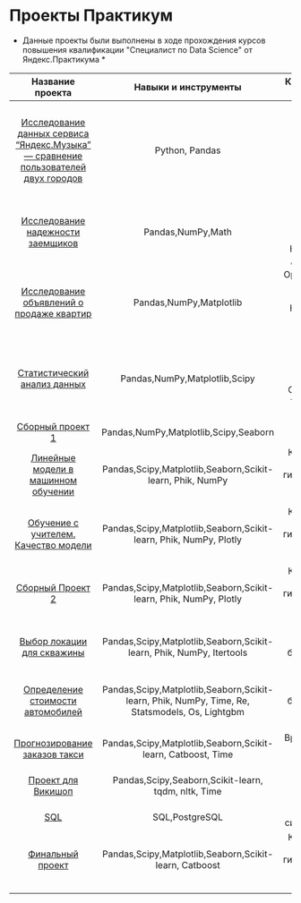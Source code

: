 # Проекты Практикум

* Данные проекты были выполнены в ходе прохождения курсов повышения квалификации "Специалист по Data Science"  от Яндекс.Практикума *

| Название проекта | Навыки и инструменты | Ключевые слова проекта |
| :-----------: | :--------: | :--------: |
|  |  |  |
| [Исследование данных сервиса “Яндекс.Музыка” — сравнение пользователей двух городов](https://github.com/ValentinaZubareva2906/yandex_practicum/tree/main/%D0%BF%D1%80%D0%BE%D0%B5%D0%BA%D1%82%20%E2%84%961%20%22%D0%9C%D1%83%D0%B7%D1%8B%D0%BA%D0%B0%20%D0%AF%D0%BD%D0%B4%D0%B5%D0%BA%D1%81%D0%B0%22) | Python, Pandas | Обработка данных, Дубликаты, Пропуски, Логическая индексация, Группировка, Сортировка |
| [Исследование надежности заемщиков](https://github.com/ValentinaZubareva2906/yandex_practicum/tree/main/%D0%BF%D1%80%D0%BE%D0%B5%D0%BA%D1%82%20%E2%84%962%20%22%D0%98%D1%81%D1%81%D0%BB%D0%B5%D0%B4%D0%BE%D0%B2%D0%B0%D0%BD%D0%B8%D0%B5%20%D0%BD%D0%B0%D0%B4%D0%B5%D0%B6%D0%BD%D0%BE%D1%81%D1%82%D0%B8%20%D0%B7%D0%B0%D0%B5%D0%BC%D1%89%D0%B8%D0%BA%D0%BE%D0%B2%22) |Pandas,NumPy,Math |Обработка данных, Дубликаты, Пропуски, Категоризация, Декомпозиция |
| [Исследование объявлений о продаже квартир](https://github.com/ValentinaZubareva2906/yandex_practicum/tree/main/%D0%BF%D1%80%D0%BE%D0%B5%D0%BA%D1%82%20%E2%84%963%20%22%D0%98%D1%81%D1%81%D0%BB%D0%B5%D0%B4%D0%BE%D0%B2%D0%B0%D0%BD%D0%B8%D0%B5%20%D0%BE%D0%B1%D1%8A%D1%8F%D0%B2%D0%BB%D0%B5%D0%BD%D0%B8%D0%B9%20%D0%BE%20%D0%BF%D1%80%D0%BE%D0%B4%D0%B0%D0%B6%D0%B5%20%D0%BA%D0%B2%D0%B0%D1%80%D1%82%D0%B8%D1%80%22) | Pandas,NumPy,Matplotlib |  Оработка данных, Histogram, Boxplot, Категоризация, Фрод-мониторинг|
| [ Статистический анализ данных](https://github.com/ValentinaZubareva2906/yandex_practicum/tree/main/%D0%BF%D1%80%D0%BE%D0%B5%D0%BA%D1%82%20%E2%84%964%20%22%20%D0%A1%D1%82%D0%B0%D1%82%D0%B8%D1%81%D1%82%D0%B8%D1%87%D0%B5%D1%81%D0%BA%D0%B8%D0%B9%20%D0%B0%D0%BD%D0%B0%D0%BB%D0%B8%D0%B7%20%D0%B4%D0%B0%D0%BD%D0%BD%D1%8B%D1%85%22) | Pandas,NumPy,Matplotlib,Scipy |  Обработка данных, Histogram, Boxplot, Статистический тест, Критерий Стьюдента |
| [Сборный проект 1](https://github.com/ValentinaZubareva2906/yandex_practicum/tree/main/%D0%BF%D1%80%D0%BE%D0%B5%D0%BA%D1%82%20%E2%84%965%20%22%D0%A1%D0%B1%D0%BE%D1%80%D0%BD%D1%8B%D0%B9%20%D0%BF%D1%80%D0%BE%D0%B5%D0%BA%D1%82%201%22) | Pandas,NumPy,Matplotlib,Scipy,Seaborn | Аналитика |
| [Линейные модели в машинном обучении](https://github.com/ValentinaZubareva2906/yandex_practicum/tree/main/%D0%BF%D1%80%D0%BE%D0%B5%D0%BA%D1%82%20%E2%84%966%20%22%20%D0%9B%D0%B8%D0%BD%D0%B5%D0%B9%D0%BD%D1%8B%D0%B5%20%D0%BC%D0%BE%D0%B4%D0%B5%D0%BB%D0%B8%20%D0%B2%20%D0%BC%D0%B0%D1%88%D0%B8%D0%BD%D0%BD%D0%BE%D0%BC%20%D0%BE%D0%B1%D1%83%D1%87%D0%B5%D0%BD%D0%B8%D0%B8%22) | Pandas,Scipy,Matplotlib,Seaborn,Scikit-learn, Phik, NumPy|  Классификация, Подбор гиперпараметров, Выбор модели МО|
| [Обучение с учителем. Качество модели](https://github.com/ValentinaZubareva2906/yandex_practicum/tree/main/%D0%BF%D1%80%D0%BE%D0%B5%D0%BA%D1%82%20%E2%84%966%20%22%20%D0%9B%D0%B8%D0%BD%D0%B5%D0%B9%D0%BD%D1%8B%D0%B5%20%D0%BC%D0%BE%D0%B4%D0%B5%D0%BB%D0%B8%20%D0%B2%20%D0%BC%D0%B0%D1%88%D0%B8%D0%BD%D0%BD%D0%BE%D0%BC%20%D0%BE%D0%B1%D1%83%D1%87%D0%B5%D0%BD%D0%B8%D0%B8%22) | Pandas,Scipy,Matplotlib,Seaborn,Scikit-learn, Phik,  NumPy, Plotly|  Классификация, Подбор гиперпараметров, Выбор модели МО|
| [Сборный Проект 2](https://github.com/ValentinaZubareva2906/yandex_practicum/tree/main/%D0%BF%D1%80%D0%BE%D0%B5%D0%BA%D1%82%20%E2%84%967%20%22%D0%A1%D0%B1%D0%BE%D1%80%D0%BD%D1%8B%D0%B9%20%D0%9F%D1%80%D0%BE%D0%B5%D0%BA%D1%82%202%22)| Pandas,Scipy,Matplotlib,Seaborn,Scikit-learn, Phik,  NumPy, Plotly|  Классификация, Подбор гиперпараметров, Выбор модели МО|
| [Выбор локации для скважины](https://github.com/ValentinaZubareva2906/yandex_practicum/tree/main/%D0%BF%D1%80%D0%BE%D0%B5%D0%BA%D1%82%20%E2%84%968%20%22%D0%92%D1%8B%D0%B1%D0%BE%D1%80%20%D0%BB%D0%BE%D0%BA%D0%B0%D1%86%D0%B8%D0%B8%20%D0%B4%D0%BB%D1%8F%20%D1%81%D0%BA%D0%B2%D0%B0%D0%B6%D0%B8%D0%BD%D1%8B%22)| Pandas,Scipy,Matplotlib,Seaborn,Scikit-learn, Phik,  NumPy,  Itertools|  Регрессия, Разработка бизнес-модели, Бутстреп|
| [Определение стоимости автомобилей](https://github.com/ValentinaZubareva2906/yandex_practicum/tree/main/%D0%BF%D1%80%D0%BE%D0%B5%D0%BA%D1%82%20%E2%84%968%20%22%D0%92%D1%8B%D0%B1%D0%BE%D1%80%20%D0%BB%D0%BE%D0%BA%D0%B0%D1%86%D0%B8%D0%B8%20%D0%B4%D0%BB%D1%8F%20%D1%81%D0%BA%D0%B2%D0%B0%D0%B6%D0%B8%D0%BD%D1%8B%22)| Pandas,Scipy,Matplotlib,Seaborn,Scikit-learn, Phik,  NumPy,  Time, Re, Statsmodels, Os, Lightgbm|  Регрессия, Разработка бизнес-модели, Градиентный бустинг|
| [Прогнозирование заказов такси](https://github.com/ValentinaZubareva2906/yandex_practicum/tree/main/%D0%BF%D1%80%D0%BE%D0%B5%D0%BA%D1%82%20%E2%84%9610%20%22%D0%9F%D1%80%D0%BE%D0%B3%D0%BD%D0%BE%D0%B7%D0%B8%D1%80%D0%BE%D0%B2%D0%B0%D0%BD%D0%B8%D0%B5%20%D0%B7%D0%B0%D0%BA%D0%B0%D0%B7%D0%BE%D0%B2%20%D1%82%D0%B0%D0%BA%D1%81%D0%B8%22)| Pandas,Scipy,Matplotlib,Seaborn,Scikit-learn, Catboost,  Time|  Временные ряды, Регрессия, Предсказания|
| [Проект для Викишоп](https://github.com/ValentinaZubareva2906/yandex_practicum/tree/main/%D0%BF%D1%80%D0%BE%D0%B5%D0%BA%D1%82%20%E2%84%9611%20%22%D0%9F%D1%80%D0%BE%D0%B5%D0%BA%D1%82%20%D0%B4%D0%BB%D1%8F%20%D0%92%D0%B8%D0%BA%D0%B8%D1%88%D0%BE%D0%BF%22)| Pandas,Scipy,Seaborn,Scikit-learn, tqdm, nltk,  Time| Oбработка естественного языка|
| [SQL](https://github.com/ValentinaZubareva2906/yandex_practicum/tree/main/%D0%BF%D1%80%D0%BE%D0%B5%D0%BA%D1%82%20%E2%84%9613%20SQL%20)| SQL,PostgreSQL | Базы данных, синтез признаков|
| [Финальный проект](https://github.com/ValentinaZubareva2906/yandex_practicum/tree/main/%D0%BF%D1%80%D0%BE%D0%B5%D0%BA%D1%82%20%E2%84%9614%20%22%D0%A4%D0%B8%D0%BD%D0%B0%D0%BB%D1%8C%D0%BD%D1%8B%D0%B9%20%D0%BF%D1%80%D0%BE%D0%B5%D0%BA%D1%82%22)| Pandas,Scipy,Matplotlib,Seaborn,Scikit-learn, Catboost |Классификация, Подбор гиперпараметров, Выбор модели МО|
|  |  |  |

